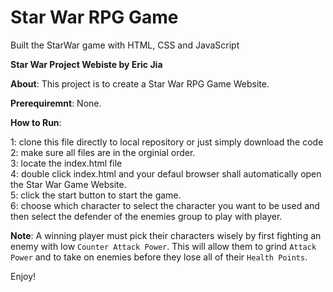 # Star War RPG Game

Built the StarWar game with HTML, CSS and JavaScript

<strong>Star War Project Webiste by Eric Jia </strong>

<strong>About</strong>: This project is to create a Star War RPG Game Website.

<strong>Prerequiremnt</strong>: None.

<strong>How to Run</strong>: 

1: clone this file directly to local repository or just simply download the code <br>
2: make sure all files are in the orginial order. <br>
3: locate the index.html file <br>
4: double click index.html and your defaul browser shall automatically open the Star War Game Website. <br>
5: click the start button to start the game. <br>
6: choose which character to select the character you want to be used and then select the defender of the enemies group to play with player. <br>

<strong>Note</strong>: 
A winning player must pick their characters wisely by first fighting an enemy with low `Counter Attack Power`. This will allow them to grind `Attack Power` and to take on enemies before they lose all of their `Health Points`.

Enjoy!
